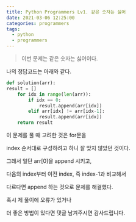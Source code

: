 ```yaml
---
title: Python Programmers Lv1. 같은 숫자는 싫어
date: 2021-03-06 12:25:00
categories: programmers
tags:
  - python
  - programmers
---
```


>이번 문제는 같은 숫자는 싫어이다.

나의 정답코드는 아래와 같다.
~~~python
def solution(arr):
result = []
    for idx in range(len(arr)):
        if idx == 0:
            result.append(arr[idx])
        elif arr[idx] != arr[idx-1]:
            result.append(arr[idx])      
    return result
~~~
이 문제를 풀 때 고려한 것은 for문을

index 순서대로 구성하려고 하니 잘 맞지 않았던 것이다.

그래서 일단 arr[0]을 append 시키고,

다음의 index부터 이전 index, 즉 index-1과 비교해서

다르다면 append 하는 것으로 문제를 해결했다.

혹시 제 풀이에 오류가 있거나

더 좋은 방법이 있다면 댓글 남겨주시면 감사드립니다.
